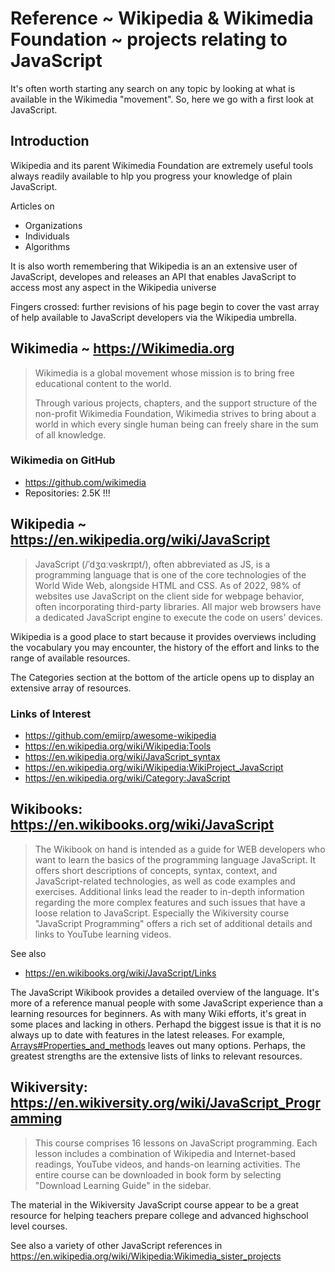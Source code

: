 # Reference ~ Wikipedia & Wikimedia Foundation ~ projects relating to JavaScript

It's often worth starting any search on any topic by looking at what is available in the Wikimedia "movement". So, here we go with a first look at JavaScript.

## Introduction

Wikipedia and its parent Wikimedia Foundation are extremely useful tools always readily available to hlp you progress your knowledge of plain JavaScript.

Articles on

* Organizations
* Individuals
* Algorithms

It is also worth remembering that Wikipedia is an an extensive user of JavaScript, developes and releases an API that enables JavaScript to access most any aspect in the Wikipedia universe

Fingers crossed: further revisions of his page begin to cover the vast array of help available to JavaScript developers via the Wikipedia umbrella.


## Wikimedia ~ https://Wikimedia.org

>Wikimedia is a global movement whose mission is to bring free educational content to the world.
>
>Through various projects, chapters, and the support structure of the non-profit Wikimedia Foundation, Wikimedia strives to bring about a world in which every single human being can freely share in the sum of all knowledge.

### Wikimedia on GitHub

* https://github.com/wikimedia
* Repositories: 2.5K !!!


## Wikipedia ~ https://en.wikipedia.org/wiki/JavaScript

>JavaScript (/ˈdʒɑːvəskrɪpt/), often abbreviated as JS, is a programming language that is one of the core technologies of the World Wide Web, alongside HTML and CSS. As of 2022, 98% of websites use JavaScript on the client side for webpage behavior, often incorporating third-party libraries. All major web browsers have a dedicated JavaScript engine to execute the code on users' devices.

Wikipedia is a good place to start because it provides overviews including the vocabulary you may encounter, the history of the effort and links to the range of available resources.

The Categories section at the bottom of the article opens up to display an extensive array of resources.

### Links of Interest

* https://github.com/emijrp/awesome-wikipedia
* https://en.wikipedia.org/wiki/Wikipedia:Tools
* https://en.wikipedia.org/wiki/JavaScript_syntax
* https://en.wikipedia.org/wiki/Wikipedia:WikiProject_JavaScript
* https://en.wikipedia.org/wiki/Category:JavaScript


## Wikibooks: https://en.wikibooks.org/wiki/JavaScript

>The Wikibook on hand is intended as a guide for WEB developers who want to learn the basics of the programming language JavaScript. It offers short descriptions of concepts, syntax, context, and JavaScript-related technologies, as well as code examples and exercises. Additional links lead the reader to in-depth information regarding the more complex features and such issues that have a loose relation to JavaScript. Especially the Wikiversity course "JavaScript Programming" offers a rich set of additional details and links to YouTube learning videos.

See also

* https://en.wikibooks.org/wiki/JavaScript/Links

The JavaScript Wikibook provides a detailed overview of the language. It's more of a reference manual people with some JavaScript experience than a learning resources for beginners. As with many Wiki efforts, it's great in some places and lacking in others. Perhapd the biggest issue is that it is no always up to date with features in the latest releases. For example, [Arrays#Properties_and_methods]( https://en.wikibooks.org/wiki/JavaScript/Arrays#Properties_and_methods ) leaves out many options. Perhaps, the greatest strengths are the extensive lists of links to relevant resources.


## Wikiversity: https://en.wikiversity.org/wiki/JavaScript_Programming

>This course comprises 16 lessons on JavaScript programming. Each lesson includes a combination of Wikipedia and Internet-based readings, YouTube videos, and hands-on learning activities. The entire course can be downloaded in book form by selecting "Download Learning Guide" in the sidebar.

The material in the Wikiversity JavaScript course appear to be a great resource for helping teachers prepare college and advanced highschool level courses.


See also a variety of other JavaScript references in https://en.wikipedia.org/wiki/Wikipedia:Wikimedia_sister_projects
